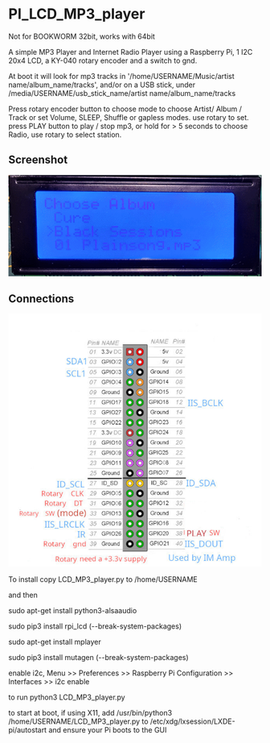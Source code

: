 # PI_LCD_MP3_player

Not for BOOKWORM 32bit, works with 64bit

A simple MP3 Player and Internet Radio Player using a Raspberry Pi, 1 I2C 20x4 LCD, a KY-040 rotary encoder and a switch to gnd.

At boot it will look for mp3 tracks in '/home/USERNAME/Music/artist name/album_name/tracks', and/or on a USB stick, under /media/USERNAME/usb_stick_name/artist name/album_name/tracks

Press rotary encoder button to choose mode to choose Artist/ Album / Track or set Volume, SLEEP, Shuffle or gapless modes. use rotary to set.
press PLAY button to play / stop mp3, or hold for > 5 seconds to choose Radio, use rotary to select station.
## Screenshot

![screenshot](IMG_20250826_131808.gif)


## Connections

![screenshot](rotary_connections_LCD.jpg)


To install copy LCD_MP3_player.py to /home/USERNAME

and then

sudo apt-get install python3-alsaaudio

sudo pip3 install rpi_lcd (--break-system-packages)

sudo apt-get install mplayer

sudo pip3 install mutagen (--break-system-packages)

enable i2c, Menu >> Preferences >> Raspberry Pi Configuration >> Interfaces >> i2c enable

to run python3 LCD_MP3_player.py

to start at boot, if using X11, add /usr/bin/python3 /home/USERNAME/LCD_MP3_player.py to /etc/xdg/lxsession/LXDE-pi/autostart and ensure your Pi boots to the GUI

